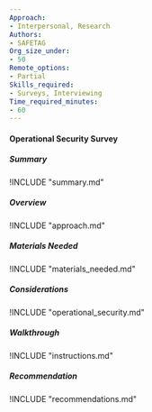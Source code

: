 ```yaml
---
Approach:
- Interpersonal, Research
Authors:
- SAFETAG
Org_size_under:
- 50
Remote_options:
- Partial
Skills_required:
- Surveys, Interviewing
Time_required_minutes:
- 60
---
```


#### Operational Security Survey

##### Summary
!INCLUDE "summary.md"

##### Overview
!INCLUDE "approach.md"

##### Materials Needed
!INCLUDE "materials_needed.md"

##### Considerations
!INCLUDE "operational_security.md"

##### Walkthrough
!INCLUDE "instructions.md"

##### Recommendation
!INCLUDE "recommendations.md"
